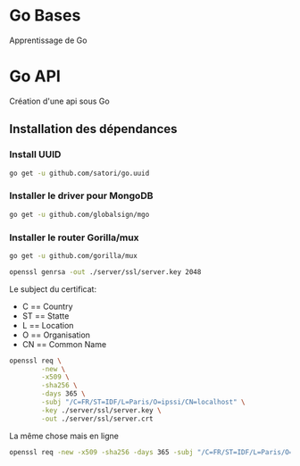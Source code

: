# Go Bases

Apprentissage de Go

# Go API

Création d'une api sous Go

## Installation des dépendances

### Install UUID
```sh
go get -u github.com/satori/go.uuid
```

### Installer le driver pour MongoDB
```sh
go get -u github.com/globalsign/mgo
```

### Installer le router Gorilla/mux
```sh
go get -u github.com/gorilla/mux
```

```sh
openssl genrsa -out ./server/ssl/server.key 2048
```

Le subject du certificat:
- C == Country
- ST == Statte
- L == Location
- O == Organisation
- CN == Common Name

```sh
openssl req \
        -new \
        -x509 \
        -sha256 \
        -days 365 \
        -subj "/C=FR/ST=IDF/L=Paris/O=ipssi/CN=localhost" \
        -key ./server/ssl/server.key \
        -out ./server/ssl/server.crt
```

La même chose mais en ligne 

```sh
openssl req -new -x509 -sha256 -days 365 -subj "/C=FR/ST=IDF/L=Paris/O=ipssi/CN=localhost" -key ./server/ssl/server.key -out ./server/ssl/server.crt
```